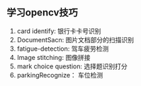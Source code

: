 ## 学习opencv技巧
   1. card identify: 银行卡卡号识别
   2. DocumentSacn: 图片文档部分的扫描识别
   3. fatigue-detection: 驾车疲劳检测
   4. Image stitching: 图像拼接
   5. mark choice question: 选择题识别打分
   6. parkingRecognize： 车位检测